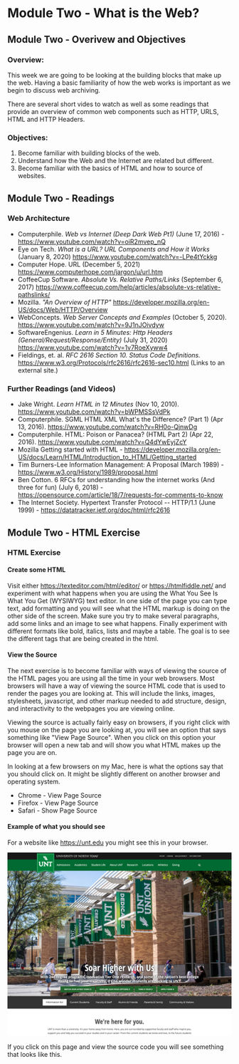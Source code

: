 # Module Two - What is the Web?

## Module Two - Overivew and Objectives

### Overview: 
This week we are going to be looking at the building blocks that make up the web. Having a basic familiarity of how the web works is important as we begin to discuss web archiving. 

There are several short vides to watch as well as some readings that provide an overview of common web components such as HTTP, URLS, HTML and HTTP Headers.

### Objectives:
1. Become familiar with building blocks of the web.
2. Understand how the Web and the Internet are related but different.
3. Become familiar with the basics of HTML and how to source of websites.

## Module Two - Readings

### Web Architecture

* Computerphile. _Web vs Internet (Deep Dark Web Pt1)_ (June 17, 2016) - https://www.youtube.com/watch?v=oiR2mvep_nQ
* Eye on Tech. _What is a URL? URL Components and How it Works_ (January 8, 2020) https://www.youtube.com/watch?v=-LPe4tYckkg
* Computer Hope. URL (December 5, 2021) https://www.computerhope.com/jargon/u/url.htm
* CoffeeCup Software. _Absolute Vs. Relative Paths/Links_ (September 6, 2017) https://www.coffeecup.com/help/articles/absolute-vs-relative-pathslinks/ 
* Mozilla. _"An Overview of HTTP"_ https://developer.mozilla.org/en-US/docs/Web/HTTP/Overview 
* WebConcepts. _Web Server Concepts and Examples_ (October 5, 2020). https://www.youtube.com/watch?v=9J1nJOivdyw 
* SoftwareEngenius. _Learn in 5 Minutes: Http Headers (General/Request/Response/Entity)_ (July 31, 2020) https://www.youtube.com/watch?v=1v7RoeXyww4
* Fieldings, et. al. _RFC 2616 Section 10. Status Code Definitions._ https://www.w3.org/Protocols/rfc2616/rfc2616-sec10.html (Links to an external site.)  

### Further Readings (and Videos) 

* Jake Wright. _Learn HTML in 12 Minutes_ (Nov 10, 2010). https://www.youtube.com/watch?v=bWPMSSsVdPk 
* Computerphile. SGML HTML XML What's the Difference? (Part 1) (Apr 13, 2016). https://www.youtube.com/watch?v=RH0o-QjnwDg
* Computerphile. HTML: Poison or Panacea? (HTML Part 2) (Apr 22, 2016). https://www.youtube.com/watch?v=Q4dYwEyjZcY
* Mozilla Getting started with HTML  - https://developer.mozilla.org/en-US/docs/Learn/HTML/Introduction_to_HTML/Getting_started
* Tim Burners-Lee Information Management: A Proposal (March 1989) - https://www.w3.org/History/1989/proposal.html
* Ben Cotton. 6 RFCs for understanding how the internet works (And three for fun) (July 6, 2018) - https://opensource.com/article/18/7/requests-for-comments-to-know
* The Internet Society. Hypertext Transfer Protocol -- HTTP/1.1 (June 1999) - https://datatracker.ietf.org/doc/html/rfc2616

## Module Two - HTML Exercise

### HTML Exercise

#### Create some HTML

Visit either https://texteditor.com/html/editor/  or https://htmlfiddle.net/  and experiment with what happens when you are using the What You See Is What You Get (WYSIWYG) text editor.  In one side of the page you can type text, add formatting and you will see what the HTML markup is doing on the other side of the screen. Make sure you try to make several paragraphs, add some links and an image to see what happens.  Finally experiment with different formats like bold, italics, lists and maybe a table.  The goal is to see the different tags that are being created in the html. 

#### View the Source
The next exercise is to become familiar with ways of viewing the source of the HTML pages you are using all the time in your web browsers.  Most browsers will have a way of viewing the source HTML code that is used to render the pages you are looking at.  This will include the links, images, stylesheets, javascript, and other markup needed to add structure, design, and interactivity to the webpages you are viewing online.  

Viewing the source is actually fairly easy on browsers, if you right click with you mouse on the page you are looking at, you will see an option that says something like "View Page Source".  When you click on this option your browser will open a new tab and will show you what HTML makes up the page you are on. 

In looking at a few browsers on my Mac, here is what the options say that you should click on. It might be slightly different on another browser and operating system. 

* Chrome - View Page Source
* Firefox - View Page Source
* Safari - Show Page Source

#### Example of what you should see
For a website like https://unt.edu you might see this in your browser. 

![Alt](images/module-02-unt-homepage.png "UNT Homepage")

If you click on this page and view the source code you will see something that looks like this. 


